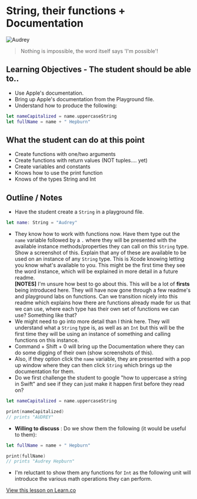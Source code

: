 # String, their functions + Documentation

![Audrey](http://a4.files.biography.com/image/upload/c_fit,cs_srgb,dpr_1.0,q_80,w_620/MTE1ODA0OTcxNjU3NzU4MjIx.jpg)  
> Nothing is impossible, the word itself says 'I'm possible'!



## Learning Objectives - The student should be able to..

* Use Apple's documentation.
* Bring up Apple's documentation from the Playground file.
* Understand how to produce the following:

```swift
let nameCapitalized = name.uppercaseString
let fullName = name + " Hepburn"
```




## What the student can do at this point 

* Create functions with one/two arguments
* Create functions with return values (NOT tuples.... yet)
* Create variables and constants
* Knows how to use the print function
* Knows of the types String and Int


## Outline / Notes

*  Have the student create a `String` in a playground file.

```swift
let name: String = "Audrey"
```

* They know how to work with functions now. Have them type out the `name` variable followed by a `.` where they will be presented with the available instance methods/properties they can call on this `String` type. Show a screenshot of this. Explain that any of these are available to be used on an instance of any `String` type. This is Xcode knowing letting you know what's available to you. This might be the first time they see the word instance, which will be explained in more detail in a future readme.  
**[NOTES]** I'm unsure how best to go about this. This will be a lot of **firsts** being introduced here. They will have now gone through a few readme's and playground labs on functions. Can we transition nicely into this readme which explains how there are functions already made for us that we can use, where each type has their own set of functions we can use? Something like that?
* We might need to go into more detail than I think here. They will understand what a `String` type is, as well as an `Int` but this will be the first time they will be using an instance of something and calling functions on this instance.
* Command + Shift + 0 will bring up the Documentation where they can do some digging of their own (show screenshots of this).
* Also, if they option click the `name` variable, they are presented with a pop up window where they can then click `String` which brings up the documentation for them.
* Do we first challenge the student to google "how to uppercase a string in Swift" and see if they can just make it happen first before they read on?

```swift
let nameCapitalized = name.uppercaseString

print(nameCapitalized)
// prints "AUDREY"
```
* **Willing to discuss** : Do we show them the following (it would be useful to them):

```swift
let fullName = name + " Hepburn"

print(fullName)
// prints "Audrey Hepburn"
```

* I'm reluctant to show them any functions for `Int` as the following unit will introduce the various math operations they can perform. 



<a href='https://learn.co/lessons/Documentation' data-visibility='hidden'>View this lesson on Learn.co</a>
